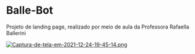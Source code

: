 # Balle-Bot
Projeto de landing page, realizado por meio de aula da Professora Rafaella Ballerini

[![Captura-de-tela-em-2021-12-24-19-45-14.png](https://i.postimg.cc/pTFjmz8F/Captura-de-tela-em-2021-12-24-19-45-14.png)](https://postimg.cc/0M9j36Vk)
